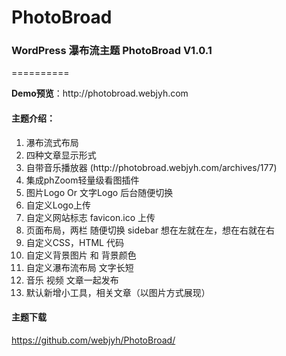 PhotoBroad
==========

<h3>WordPress 瀑布流主题 PhotoBroad V1.0.1</h3>
==========

<p><strong>Demo预览</strong>：http://photobroad.webjyh.com</p>

<h4>主题介绍：</h4>
<ol>
	<li>瀑布流式布局</li>
	<li>四种文章显示形式</li>
	<li>自带音乐播放器 (http://photobroad.webjyh.com/archives/177)</li>
	<li>集成phZoom轻量级看图插件</li>
	<li>图片Logo Or 文字Logo 后台随便切换</li>
	<li>自定义Logo上传</li>
	<li>自定义网站标志 favicon.ico 上传</li>
	<li>页面布局，两栏 随便切换 sidebar 想在左就在左，想在右就在右</li>
	<li>自定义CSS，HTML 代码</li>
	<li>自定义背景图片 和 背景颜色</li>
	<li>自定义瀑布流布局 文字长短</li>
	<li>音乐 视频 文章一起发布</li>
	<li>默认新增小工具，相关文章（以图片方式展现）</li>
</ol>

<h4>主题下载</h4>
	
https://github.com/webjyh/PhotoBroad/
